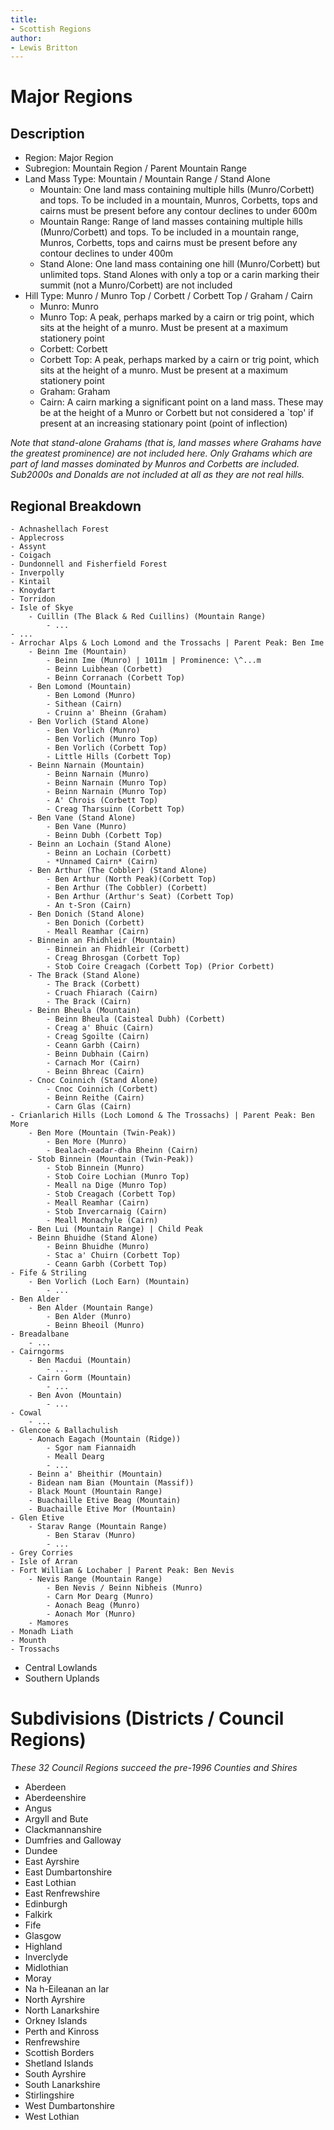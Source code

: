 ```yaml
---
title:
- Scottish Regions
author:
- Lewis Britton
---
```


# Major Regions

## Description

* Region: Major Region
* Subregion: Mountain Region / Parent Mountain Range
* Land Mass Type: Mountain / Mountain Range / Stand Alone
	- Mountain: One land mass containing multiple hills (Munro/Corbett) and tops. To be included in a mountain, Munros, Corbetts, tops and cairns must be present before any contour declines to under 600m
	- Mountain Range: Range of land masses containing multiple hills (Munro/Corbett) and tops. To be included in a mountain range, Munros, Corbetts, tops and cairns must be present before any contour declines to under 400m
	- Stand Alone: One land mass containing one hill (Munro/Corbett) but unlimited tops. Stand Alones with only a top or a carin marking their summit (not a Munro/Corbett) are not included
* Hill Type: Munro / Munro Top / Corbett / Corbett Top / Graham / Cairn
	- Munro: Munro
	- Munro Top: A peak, perhaps marked by a cairn or trig point, which sits at the height of a munro. Must be present at a maximum stationery point
	- Corbett: Corbett
	- Corbett Top: A peak, perhaps marked by a cairn or trig point, which sits at the height of a munro. Must be present at a maximum stationery point
	- Graham: Graham
	- Cairn: A cairn marking a significant point on a land mass. These may be at the height of a Munro or Corbett but not considered a `top' if present at an increasing stationary point (point of inflection)

*Note that stand-alone Grahams (that is, land masses where Grahams have the greatest prominence) are not included here. Only Grahams which are part of land masses dominated by Munros and Corbetts are included. Sub2000s and Donalds are not included at all as they are not real hills.*

## Regional Breakdown

	- Achnashellach Forest
	- Applecross
	- Assynt
	- Coigach
	- Dundonnell and Fisherfield Forest
	- Inverpolly
	- Kintail
	- Knoydart
	- Torridon
	- Isle of Skye
		- Cuillin (The Black & Red Cuillins) (Mountain Range)
			- ...
	- ...
	- Arrochar Alps & Loch Lomond and the Trossachs | Parent Peak: Ben Ime
		- Beinn Ime (Mountain)
			- Beinn Ime (Munro) | 1011m | Prominence: \^...m
			- Beinn Luibhean (Corbett)
			- Beinn Corranach (Corbett Top)
		- Ben Lomond (Mountain)
			- Ben Lomond (Munro)
			- Sithean (Cairn)
			- Cruinn a' Bheinn (Graham)
		- Ben Vorlich (Stand Alone)
			- Ben Vorlich (Munro)
			- Ben Vorlich (Munro Top)
			- Ben Vorlich (Corbett Top)
			- Little Hills (Corbett Top)
		- Beinn Narnain (Mountain)
			- Beinn Narnain (Munro)
			- Beinn Narnain (Munro Top)
			- Beinn Narnain (Munro Top)
			- A' Chrois (Corbett Top)
			- Creag Tharsuinn (Corbett Top)
		- Ben Vane (Stand Alone)
			- Ben Vane (Munro)
			- Beinn Dubh (Corbett Top)
		- Beinn an Lochain (Stand Alone)
			- Beinn an Lochain (Corbett)
			- *Unnamed Cairn* (Cairn)
		- Ben Arthur (The Cobbler) (Stand Alone)
			- Ben Arthur (North Peak)(Corbett Top)
			- Ben Arthur (The Cobbler) (Corbett)
			- Ben Arthur (Arthur's Seat) (Corbett Top)
			- An t-Sron (Cairn)
		- Ben Donich (Stand Alone)
			- Ben Donich (Corbett)
			- Meall Reamhar (Cairn)
		- Binnein an Fhidhleir (Mountain)
			- Binnein an Fhidhleir (Corbett)
			- Creag Bhrosgan (Corbett Top)
			- Stob Coire Creagach (Corbett Top) (Prior Corbett)
		- The Brack (Stand Alone)
			- The Brack (Corbett)
			- Cruach Fhiarach (Cairn)
			- The Brack (Cairn)
		- Beinn Bheula (Mountain)
			- Beinn Bheula (Caisteal Dubh) (Corbett)
			- Creag a' Bhuic (Cairn)
			- Creag Sgoilte (Cairn)
			- Ceann Garbh (Cairn)
			- Beinn Dubhain (Cairn)
			- Carnach Mor (Cairn)
			- Beinn Bhreac (Cairn)
		- Cnoc Coinnich (Stand Alone)
			- Cnoc Coinnich (Corbett)
			- Beinn Reithe (Cairn)
			- Carn Glas (Cairn)
	- Crianlarich Hills (Loch Lomond & The Trossachs) | Parent Peak: Ben More
		- Ben More (Mountain (Twin-Peak))
			- Ben More (Munro)
			- Bealach-eadar-dha Bheinn (Cairn)
		- Stob Binnein (Mountain (Twin-Peak))
			- Stob Binnein (Munro)
			- Stob Coire Lochian (Munro Top)
			- Meall na Dige (Munro Top)
			- Stob Creagach (Corbett Top)
			- Meall Reamhar (Cairn)
			- Stob Invercarnaig (Cairn)
			- Meall Monachyle (Cairn)
		- Ben Lui (Mountain Range) | Child Peak
		- Beinn Bhuidhe (Stand Alone)
			- Beinn Bhuidhe (Munro)
			- Stac a' Chuirn (Corbett Top)
			- Ceann Garbh (Corbett Top)
	- Fife & Striling
		- Ben Vorlich (Loch Earn) (Mountain)
			- ...
	- Ben Alder
		- Ben Alder (Mountain Range)
			- Ben Alder (Munro)
			- Beinn Bheoil (Munro)
	- Breadalbane
		- ...
	- Cairngorms
		- Ben Macdui (Mountain)
			- ...
		- Cairn Gorm (Mountain)
			- ...
		- Ben Avon (Mountain)
			- ...
	- Cowal
		- ...
	- Glencoe & Ballachulish
		- Aonach Eagach (Mountain (Ridge))
			- Sgor nam Fiannaidh
			- Meall Dearg
			- ...
		- Beinn a' Bheithir (Mountain)
		- Bidean nam Bian (Mountain (Massif))
		- Black Mount (Mountain Range)
		- Buachaille Etive Beag (Mountain)
		- Buachaille Etive Mor (Mountain)
	- Glen Etive
		- Starav Range (Mountain Range)
			- Ben Starav (Munro)
			- ...
	- Grey Corries
	- Isle of Arran
	- Fort William & Lochaber | Parent Peak: Ben Nevis
		- Nevis Range (Mountain Range)
			- Ben Nevis / Beinn Nibheis (Munro)
			- Carn Mor Dearg (Munro)
			- Aonach Beag (Munro)
			- Aonach Mor (Munro)
		- Mamores
	- Monadh Liath
	- Mounth
	- Trossachs
* Central Lowlands
* Southern Uplands

# Subdivisions (Districts / Council Regions)

*These 32 Council Regions succeed the pre-1996 Counties and Shires*

* Aberdeen
* Aberdeenshire
* Angus
* Argyll and Bute
* Clackmannanshire
* Dumfries and Galloway
* Dundee
* East Ayrshire
* East Dumbartonshire
* East Lothian
* East Renfrewshire
* Edinburgh
* Falkirk
* Fife
* Glasgow
* Highland
* Inverclyde
* Midlothian
* Moray
* Na h-Eileanan an Iar
* North Ayrshire
* North Lanarkshire
* Orkney Islands
* Perth and Kinross
* Renfrewshire
* Scottish Borders
* Shetland Islands
* South Ayrshire
* South Lanarkshire
* Stirlingshire
* West Dumbartonshire
* West Lothian

